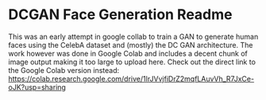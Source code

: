# DCGAN Face Generation Readme

This was an early attempt in google collab to train a GAN to generate human faces using the CelebA dataset and (mostly) the DC GAN architecture. The work however was done in Google Colab and includes a decent chunk of image output making it too large to upload here. Check out the direct link to the Google Colab version instead:
https://colab.research.google.com/drive/1lrJVvjfiDrZ2mqfLAuvVh_R7JxCe-oJK?usp=sharing
